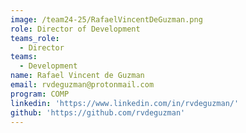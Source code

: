 ```yaml
---
image: /team24-25/RafaelVincentDeGuzman.png
role: Director of Development
teams_role:
  - Director
teams:
  - Development
name: Rafael Vincent de Guzman
email: rvdeguzman@protonmail.com
program: COMP
linkedin: 'https://www.linkedin.com/in/rvdeguzman/'
github: 'https://github.com/rvdeguzman'
---
```


